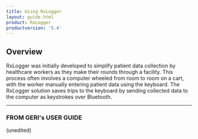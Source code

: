 ```yaml
---
title: Using RxLogger
layout: guide.html
product: RxLogger
productversion: '5.4'
---
```


## Overview

RxLogger was initially developed to simplify patient data collection by healthcare workers as they make their rounds through a facility. This process often involves a computer wheeled from room to room on a cart, with the worker manually entering patient data using the keyboard. The RxLogger solution saves trips to the keyboard by sending collected data to the computer as keystrokes over Bluetooth. 

-----

### FROM GERI's USER GUIDE
(unedited)
<!-- 
To use RxLogger:
??? This section was updated based on Miriam’s comments in the PDF she sent. Please review this entire section as I don’t have the apps or a mobile computer.
On the target PC, launch the RxLogger PC Wedge business application that will receive data acquired from the mobile device and place the cursor in the appropriate field.

NOTE The receiving app must remain in the foreground.

On the mobile computer, launch the RxLogger application.
Using the mobile computer, scan the barcode in the user interface on the target PC to establish connectivity to the PC.
On the mobile computer, check the RxLogger user interface to confirm the Bluetooth connection was established.
Launch the Line of Business application ???which app is this?. Place the cursor in the target input field to which scanned data should be populated.
On the mobile computer, select the profile to be used for the scanning work flow.
Scan the desired work flow barcode(s) using the mobile device. The data scanned by the mobile computer displays in the scan data field.

NOTE The fact that the data displays does not mean the data was received by the PC. ???not sure what this means
On the target PC always confirm that the scan data was received and that it populated as desired into the target input field. If the cursor was moved or another application appeared in the foreground of the PC, the data does not populate into the intended field on the line of business application.

Acquired data is sent as keystrokes to the PC. The scanned data displays (in Scanned Data field of the application) on the device. A blue check mark indicates successful transmission of the data to the PC.
???Comment from Miriam: Based on the handshake implementation and what is displayed on the UI,

the documentation should call out what the user should look for in terms of confirmation that the data was transmitted and received at the connected PC...need to know what this will be.

NOTE The user should always validate that the data was delivered and populated into the intended input field on the PC. .

Figure 11    Successful Scan

To continue scanning data, repeat Step 5 through Step 8. Before scanning, confirm that the mobile computer is still connected via Bluetooth to the target PC. If the mobile computer goes out of range of the PC or loses connection due to a timeout, a message displays indicating that the mobile device is disconnected from the PC.

NOTE The disconnect message may not appear immediately.

Figure 12    Device is Disconnected from PC

If a barcode is scanned without an active connection to the PC, an alert dialog displays and data is not sent. A red “x” indicates the failure. However, scanned data is displayed in the Scanned Data field of the application.
Figure 13    Device Connection Error

While running, RxLogger PC Wedge is available in the system tray. The system administrator can enable and disable RxLogger (disconnecting the device from the PC), display the pairing barcode to connect (or reconnect) with a device, view the app version and Bluetooth MAC address, and exit the app (and stop the service).
Figure 14    RxLogger PC Wedge System Tray

BT Mac - displays the Bluetooth Mac address of the PC.
Pairing Barcode - displays the RxLogger UI and instructions for pairing and/or connection.
Enable/Disable RxLogger - starts/stops the RxLogger PC Wedge service. When disabled, the RxLogger icon turns red.
Disconnect From Device - drops the Bluetooth connection with the device.



Exit RxLogger - exits the RxLogger PC Wedge application. To re-launch, double-click the RxLoggerPCwedge.exe icon.
About - shows RxLogger PC Wedge version information.


Re-Establish the Bluetooth Connection
To re-establish the Bluetooth connection:
On the PC, select the RxLogger PC Wedge icon on the system tray.
Select Pairing Barcode to display the barcode and pairing instructions.
Follow the instructions to connect the device, displayed below the barcode.
Figure 15    Re-Establish Bluetooth Connection from System Tray
 -->

